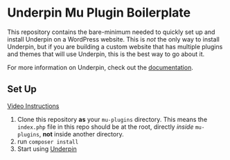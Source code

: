 # Underpin Mu Plugin Boilerplate

This repository contains the bare-minimum needed to quickly set up and install Underpin on a WordPress website. This is _not_ the only way to install Underpin, but if you are building a custom website that has multiple plugins and themes that will use Underpin, this is the best way to go about it.

For more information on Underpin, check out the [documentation](https://github.com/Underpin-WP/underpin).

## Set Up

[Video Instructions](https://www.wpdev.academy/lesson/set-up-underpin-as-a-must-use-plugin/)

1. Clone this repository **as** your `mu-plugins` directory. This means the `index.php` file in this repo should be at the root, directly _inside_ `mu-plugins`, **not** inside another directory.
1. run `composer install`
1. Start using [Underpin](https://github.com/Underpin-WP/underpin)
